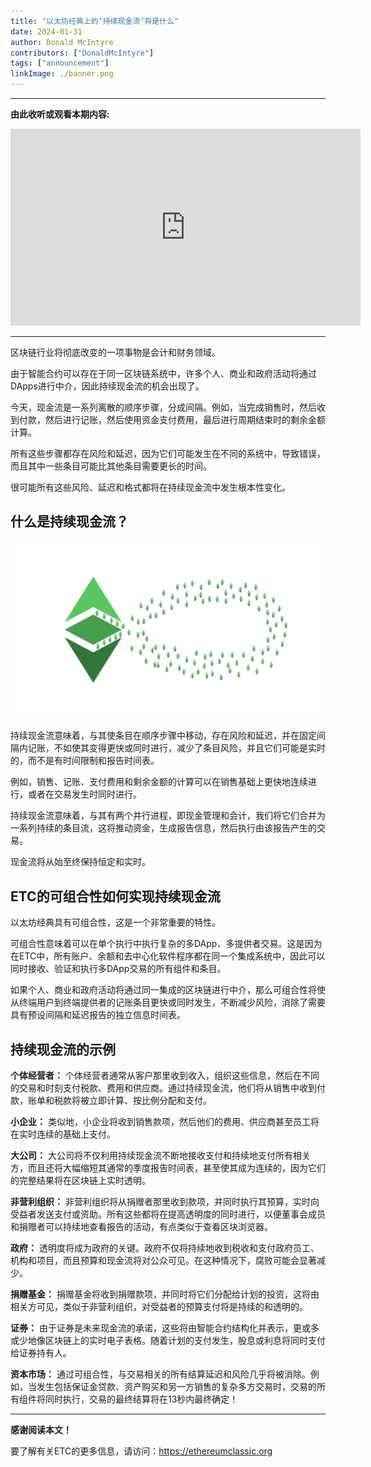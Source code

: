 ```yaml
---
title: "以太坊经典上的‘持续现金流’将是什么"
date: 2024-01-31
author: Donald McIntyre
contributors: ["DonaldMcIntyre"]
tags: ["announcement"]
linkImage: ./banner.png
---
```


---
**由此收听或观看本期内容:**

<iframe width="560" height="315" src="https://www.youtube.com/embed/fnKqR_5CV4w?si=G1_0G6i_c1lu1F03" title="YouTube video player" frameborder="0" allow="accelerometer; autoplay; clipboard-write; encrypted-media; gyroscope; picture-in-picture; web-share" allowfullscreen></iframe>

---
区块链行业将彻底改变的一项事物是会计和财务领域。

由于智能合约可以存在于同一区块链系统中，许多个人、商业和政府活动将通过DApps进行中介，因此持续现金流的机会出现了。

今天，现金流是一系列离散的顺序步骤，分成间隔。例如，当完成销售时，然后收到付款，然后进行记账，然后使用资金支付费用，最后进行周期结束时的剩余金额计算。

所有这些步骤都存在风险和延迟，因为它们可能发生在不同的系统中，导致错误，而且其中一些条目可能比其他条目需要更长的时间。

很可能所有这些风险、延迟和格式都将在持续现金流中发生根本性变化。

## 什么是持续现金流？

![](./1.png)

持续现金流意味着，与其使条目在顺序步骤中移动，存在风险和延迟，并在固定间隔内记账，不如使其变得更快或同时进行，减少了条目风险，并且它们可能是实时的，而不是有时间限制和报告时间表。

例如，销售、记账、支付费用和剩余金额的计算可以在销售基础上更快地连续进行，或者在交易发生时同时进行。

持续现金流意味着，与其有两个并行进程，即现金管理和会计，我们将它们合并为一系列持续的条目流，这将推动资金，生成报告信息，然后执行由该报告产生的交易。

现金流将从始至终保持恒定和实时。

## ETC的可组合性如何实现持续现金流

以太坊经典具有可组合性，这是一个非常重要的特性。

可组合性意味着可以在单个执行中执行复杂的多DApp、多提供者交易。这是因为在ETC中，所有账户、余额和去中心化软件程序都在同一个集成系统中，因此可以同时接收、验证和执行多DApp交易的所有组件和条目。

如果个人、商业和政府活动将通过同一集成的区块链进行中介，那么可组合性将使从终端用户到终端提供者的记账条目更快或同时发生，不断减少风险，消除了需要具有预设间隔和延迟报告的独立信息时间表。

## 持续现金流的示例

**个体经营者：** 个体经营者通常从客户那里收到收入，组织这些信息，然后在不同的交易和时刻支付税款、费用和供应商。通过持续现金流，他们将从销售中收到付款，账单和税款将被立即计算、按比例分配和支付。

**小企业：** 类似地，小企业将收到销售款项，然后他们的费用、供应商甚至员工将在实时连续的基础上支付。

**大公司：** 大公司将不仅利用持续现金流不断地接收支付和持续地支付所有相关方，而且还将大幅缩短其通常的季度报告时间表，甚至使其成为连续的，因为它们的完整结果将在区块链上实时透明。

**非营利组织：** 非营利组织将从捐赠者那里收到款项，并同时执行其预算，实时向受益者发送支付或资助。所有这些都将在提高透明度的同时进行，以便董事会成员和捐赠者可以持续地查看报告的活动，有点类似于查看区块浏览器。

**政府：** 透明度将成为政府的关键。政府不仅将持续地收到税收和支付政府员工、机构和项目，而且预算和现金流将对公众可见。在这种情况下，腐败可能会显著减少。

**捐赠基金：** 捐赠基金将收到捐赠款项，并同时将它们分配给计划的投资，这将由相关方可见，类似于非营利组织，对受益者的预算支付将是持续的和透明的。

**证券：** 由于证券是未来现金流的承诺，这些将由智能合约结构化并表示，更或多或少地像区块链上的实时电子表格。随着计划的支付发生，股息或利息将同时支付给证券持有人。

**资本市场：** 通过可组合性，与交易相关的所有结算延迟和风险几乎将被消除。例如，当发生包括保证金贷款、资产购买和另一方销售的复杂多方交易时，交易的所有组件将同时执行，交易的最终结算将在13秒内最终确定！

---

**感谢阅读本文！**

要了解有关ETC的更多信息，请访问：https://ethereumclassic.org
